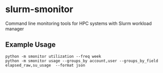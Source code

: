 # slurm-smonitor
Command line monitoring tools for HPC systems with Slurm workload manager

## Example Usage

```
python -m smonitor utilization --freq week 
python -m smonitor usage --groups_by account,user --groups_by_field elapsed_raw,su_usage  --format json
```
